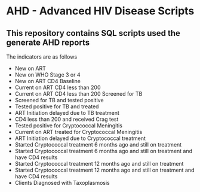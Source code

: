 # AHD - Advanced HIV Disease Scripts

## This repository contains SQL scripts used the generate AHD reports

The indicators are as follows

- New on ART
- New on WHO Stage 3 or 4
- New on ART CD4 Baseline
- Current on ART CD4 less than 200
- Current on ART CD4 less than 200 Screened for TB
- Screened for TB and tested positive
- Tested positive for TB and treated
- ART Initiation delayed due to TB treatment
- CD4 less than 200 and received Crag test
- Tested positive for Cryptococcal Meningitis
- Current on ART treated for Cryptococcal Meningitis
- ART Initiation delayed due to Cryptococcal treatment
- Started Cryptococcal treatment 6 months ago and still on treatment
- Started Cryptococcal treatment 6 months ago and still on treatment and have CD4 results
- Started Cryptococcal treatment 12 months ago and still on treatment
- Started Cryptococcal treatment 12 months ago and still on treatment and have CD4 results
- Clients Diagnosed with Taxoplasmosis
